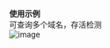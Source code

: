    **使用示例**  
可查询多个域名，存活检测  
![image](https://github.com/Lenoud/nslookupTool/assets/69682959/fe4bb85a-1777-4c2b-925d-a4d5376112d3)
